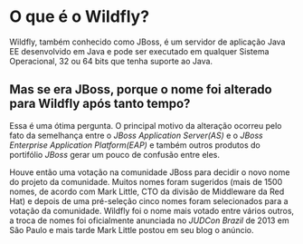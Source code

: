 # O que é o Wildfly?

Wildfly, também conhecido como JBoss, é um servidor de aplicação Java EE desenvolvido em Java e pode ser executado em qualquer Sistema Operacional, 32 ou 64 bits que tenha suporte ao Java.

## Mas se era JBoss, porque o nome foi alterado para Wildfly após tanto tempo?

Essa é uma ótima pergunta. O principal motivo da alteração ocorreu pelo fato da semelhança entre o _JBoss Application Server\(AS\)_ e o _JBoss Enterprise Application Platform\(EAP\)_ e também outros produtos do portifólio _JBoss_ gerar um pouco de confusão entre eles.

Houve então uma votação na comunidade JBoss para decidir o novo nome do projeto da comunidade. Muitos nomes foram sugeridos \(mais de 1500 nomes, de acordo com Mark Little, CTO da divisão de Middleware da Red Hat\) e depois de uma pré-seleção cinco nomes foram selecionados para a votação da comunidade. Wildfly foi o nome mais votado entre vários outros, a troca de nomes foi oficialmente anunciada no _JUDCon Brazil_ de 2013 em São Paulo e mais tarde Mark Little postou em seu blog o anúncio.


